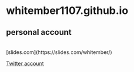 # whitember1107.github.io
## personal account
<br>
[slides.com](https://slides.com/whitember/)

[Twitter account](https://twitter.com/whtiember_/)
